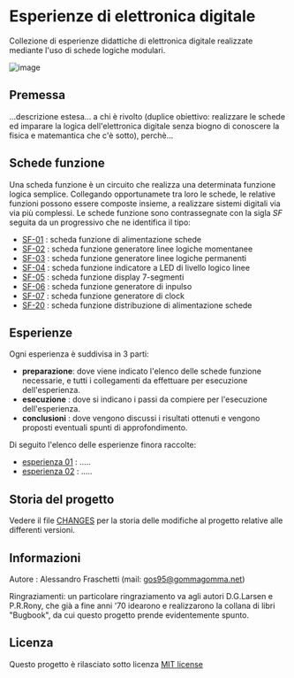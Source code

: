 # Esperienze di elettronica digitale
Collezione di esperienze didattiche di elettronica digitale realizzate mediante l'uso di schede logiche modulari.

![image](images/overview.jpg)


## Premessa
...descrizione estesa... a chi è rivolto (duplice obiettivo: realizzare le schede ed imparare la logica dell'elettronica digitale senza biogno di conoscere la fisica e matemantica che c'è sotto), perchè...


## Schede funzione
Una scheda funzione è un circuito che realizza una determinata funzione logica semplice.
Collegando opportunamete tra loro le schede, le relative funzioni possono essere composte insieme, a realizzare sistemi digitali via via più complessi.
Le schede funzione sono contrassegnate con la sigla *SF* seguita da un progressivo che ne identifica il tipo:
- [SF-01](schede/sf-01/) : scheda funzione di alimentazione schede
- [SF-02](schede/sf-02/) : scheda funzione generatore linee logiche momentanee
- [SF-03](schede/sf-03/) : scheda funzione generatore linee logiche permanenti
- [SF-04](schede/sf-04/) : scheda funzione indicatore a LED di livello logico linee
- [SF-05](schede/sf-05/) : scheda funzione display 7-segmenti
- [SF-06](schede/sf-06/) : scheda funzione generatore di inpulso
- [SF-07](schede/sf-07/) : scheda funzione generatore di clock
- [SF-20](schede/sf-20/) : scheda funzione distribuzione di alimentazione schede


## Esperienze
Ogni esperienza è suddivisa in 3 parti:
- **preparazione**: dove viene indicato l'elenco delle schede funzione necessarie, e tutti i collegamenti da effettuare per esecuzione dell'esperienza.
- **esecuzione** : dove si indicano i passi da compiere per l'esecuzione dell'esperienza.
- **conclusioni** : dove vengono discussi i risultati ottenuti e vengono proposti eventuali spunti di approfondimento.

Di seguito l'elenco delle esperienze finora raccolte:
- [esperienza 01](esperienze/esperienza-01.md) : .....
- [esperienza 02](esperienze/esperienza-02.md) : .....


## Storia del progetto
Vedere il file [CHANGES](CHANGES.md) per la storia delle modifiche al progetto relative alle differenti versioni.


## Informazioni
Autore : Alessandro Fraschetti (mail: [gos95@gommagomma.net](mailto:gos95@gommagomma.net))

Ringraziamenti: un particolare ringraziamento va agli autori D.G.Larsen e P.R.Rony, che già a fine anni '70 idearono e realizzarono la collana di libri "Bugbook", da cui questo progetto prende evidentemente spunto.


## Licenza
Questo progetto è rilasciato sotto licenza [MIT license](LICENSE)